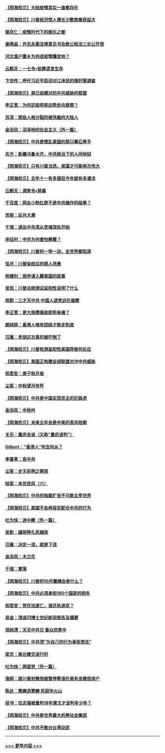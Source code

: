 #### [【网海拾贝】大陆疫情其实一直都存在](../pages/nsc993/n12473948.md?t=10141551) 
#### [【网海拾贝】川普经济惊人增长少数族裔获益大](../pages/nsc993/n12471565.md?t=10141551) 
#### [骆克仁：疫情时代下的娱乐之都](../pages/nsc993/n12471312.md?t=10141551) 
#### [谢燕益：许志永案法律意见书及致公检法三长公开信](../pages/nsc993/n12470870.md?t=10141551) 
#### [河北渔户寨乡为何成疫情爆发地？](../pages/nsc993/n12464936.md?t=10141551) 
#### [云鹤天：一七令▪依靠谎言生存](../pages/nsc993/n12470034.md?t=10141551) 
#### [卞世传：呼吁习近平启动对江泽民的俄奸案调查](../pages/nsc993/n12469722.md?t=10141551) 
#### [【网海拾贝】美已组建对抗中共威胁的联盟](../pages/nsc993/n12469018.md?t=10141551) 
#### [李正宽：为何这些明星运势走向衰颓？](../pages/nsc993/n12468730.md?t=10141551) 
#### [苏淳：那些人格分裂的被洗脑的大陆人](../pages/nsc993/n12467858.md?t=10141551) 
#### [金浴凤：沼泽地的社会主义（外一篇）](../pages/nsc993/n12467792.md?t=10141551) 
#### [【网海拾贝】中共是搅乱美国的那只幕后黑手](../pages/nsc993/n12467700.md?t=10141551) 
#### [东方：新疆乌鲁木齐，中共统治下的人间地狱](../pages/nsc993/n12466075.md?t=10141551) 
#### [【网海拾贝】只有川普当选，美国才可能再次伟大](../pages/nsc993/n12466013.md?t=10141551) 
#### [【网海拾贝】去年十一有多猖狂今年就有多凄凉](../pages/nsc993/n12463649.md?t=10141551) 
#### [云鹤天：调笑令▪禁毒](../pages/nsc993/n12462975.md?t=10141551) 
#### [千百度：网友小粉红是不是中共操作的结果？](../pages/nsc993/n12461025.md?t=10141551) 
#### [苦胆：反共大潮](../pages/nsc993/n12459469.md?t=10141551) 
#### [千瑞：退出中共须从灵魂深处开始](../pages/nsc993/n12459437.md?t=10141551) 
#### [宋征时：中共为何害怕蔡霞？](../pages/nsc993/n12459097.md?t=10141551) 
#### [【网海拾贝】川普的一举一动，全世界都知道](../pages/nsc993/n12458825.md?t=10141551) 
#### [佳月：川普染疫后的感人场景](../pages/nsc993/n12456994.md?t=10141551) 
#### [杨建利：我申请入籍美国的故事](../pages/nsc993/n12455635.md?t=10141551) 
#### [吴侃：川普总统测试呈阳性说明了什么](../pages/nsc993/n12451869.md?t=10141551) 
#### [扬箭：三才灭中共 中国人退党迫在眉睫](../pages/nsc993/n12451842.md?t=10141551) 
#### [李正宽：更大规模瘟疫即将来袭？](../pages/nsc993/n12451455.md?t=10141551) 
#### [颜纯钩：香港人唯有团结才能走到底](../pages/nsc993/n12450870.md?t=10141551) 
#### [沉雁：老胡这次真的被吓倒了](../pages/nsc993/n12449796.md?t=10141551) 
#### [【网海拾贝】川普检测呈阳性美国将做何反应](../pages/nsc993/n12449042.md?t=10141551) 
#### [【网海拾贝】美国正构建全球联盟对冲中共威胁](../pages/nsc993/n12446580.md?t=10141551) 
#### [祝君安：庚子秋月夜](../pages/nsc993/n12445870.md?t=10141551) 
#### [尘客：中秋望月有怀](../pages/nsc993/n12444632.md?t=10141551) 
#### [【网海拾贝】中共是中国实现民主的拦路虎](../pages/nsc993/n12443573.md?t=10141551) 
#### [金浴凤：中秋吟](../pages/nsc993/n12441773.md?t=10141551) 
#### [【网海拾贝】未来五年会是中美的高风险期](../pages/nsc993/n12440760.md?t=10141551) 
#### [关乐：重庆会谈（又称“重庆谈判”）](../pages/nsc993/n12437525.md?t=10141551) 
#### [Gilbert：“香港人”何去何从？](../pages/nsc993/n12435894.md?t=10141551) 
#### [李春草：哀中共](../pages/nsc993/n12435874.md?t=10141551) 
#### [尘客：史无前例之罪恶](../pages/nsc993/n12435762.md?t=10141551) 
#### [陆客：末世民风（六）](../pages/nsc993/n12435354.md?t=10141551) 
#### [【网海拾贝】中共的独裁扩张不可能主宰世界](../pages/nsc993/n12435151.md?t=10141551) 
#### [【网海拾贝】美国不会再容忍配合中共的行为](../pages/nsc993/n12433808.md?t=10141551) 
#### [吐为快：迷中醒（外一篇）](../pages/nsc993/n12433585.md?t=10141551) 
#### [吴新：越胡挣扎死越突](../pages/nsc993/n12433562.md?t=10141551) 
#### [沉雁：决定一流，就是下流](../pages/nsc993/n12432128.md?t=10141551) 
#### [金浴凤：木兰花](../pages/nsc993/n12432124.md?t=10141551) 
#### [千瑞：寥落](../pages/nsc993/n12432071.md?t=10141551) 
#### [【网海拾贝】川普的10月震撼会是什么？](../pages/nsc993/n12431624.md?t=10141551) 
#### [【网海拾贝】中共必须承担180个国家的损失](../pages/nsc993/n12428893.md?t=10141551) 
#### [祝君安：党在加速亡，谁还执迷欢？](../pages/nsc993/n12428652.md?t=10141551) 
#### [易金：浅谈闫博士世纪新冠报告及撮要](../pages/nsc993/n12426822.md?t=10141551) 
#### [郑纯清：天灭中共日 善众欢笑中](../pages/nsc993/n12426784.md?t=10141551) 
#### [【网海拾贝】中共须“为自己的行为承担责任”](../pages/nsc993/n12426067.md?t=10141551) 
#### [梁京：美台建交进行时](../pages/nsc993/n12424066.md?t=10141551) 
#### [吐为快：两面党（外一篇）](../pages/nsc993/n12424043.md?t=10141551) 
#### [海网：就川普封微信被暂停寄语在美有良微信用户](../pages/nsc993/n12424021.md?t=10141551) 
#### [陈达：寒蝉造寒蝉 死寂孕火山](../pages/nsc993/n12423958.md?t=10141551) 
#### [投书：任志强被重判18年黄文才该判多少年？](../pages/nsc993/n12423672.md?t=10141551) 
#### [【网海拾贝】中共是世界最大的黑社会集团](../pages/nsc993/n12423543.md?t=10141551) 
#### [【网海拾贝】中共不敢对台湾动武](../pages/nsc993/n12421418.md?t=10141551) 

----
#### [ >>> 更早内容 <<< ](../indexes/nsc993-earlier.md)
